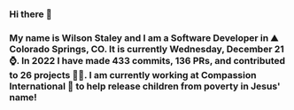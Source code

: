 ### Hi there 👋

### My name is Wilson Staley and I am a Software Developer in ⛰ Colorado Springs, CO.  It is currently Wednesday, December 21 ⌚. In 2022 I have made 433 commits, 136 PRs, and contributed to 26 projects 👨‍💻. I am currently working at Compassion International 🏢 to help release children from poverty in Jesus' name!